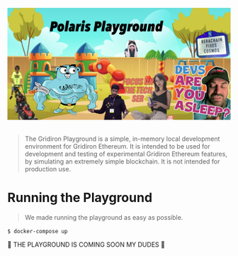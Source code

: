 ![](../docs/web/public/playground.png)
&nbsp;

> The Gridiron Playground is a simple, in-memory local development environment for Gridiron Ethereum. It is intended to be used for development and testing of experimental Gridiron Ethereum features, by simulating an extremely simple blockchain. It is not intended for production use.

# Running the Playground

> We made running the playground as easy as possible.

```
$ docker-compose up
```

🚧 THE PLAYGROUND IS COMING SOON MY DUDES 🚧
